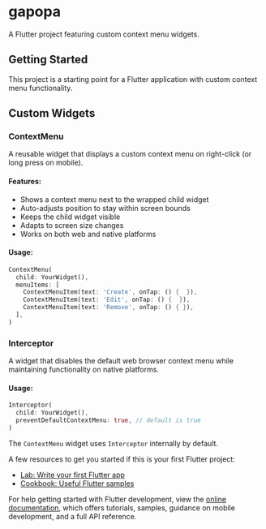 # gapopa

A Flutter project featuring custom context menu widgets.

## Getting Started

This project is a starting point for a Flutter application with custom context menu functionality.

## Custom Widgets

### ContextMenu

A reusable widget that displays a custom context menu on right-click (or long press on mobile).

#### Features:
- Shows a context menu next to the wrapped child widget
- Auto-adjusts position to stay within screen bounds
- Keeps the child widget visible
- Adapts to screen size changes
- Works on both web and native platforms

#### Usage:

```dart
ContextMenu(
  child: YourWidget(),
  menuItems: [
    ContextMenuItem(text: 'Create', onTap: () {  }),
    ContextMenuItem(text: 'Edit', onTap: () {  }),
    ContextMenuItem(text: 'Remove', onTap: () { }),
  ],
)
```

### Interceptor

A widget that disables the default web browser context menu while maintaining functionality on native platforms.

#### Usage:

```dart
Interceptor(
  child: YourWidget(),
  preventDefaultContextMenu: true, // default is true
)
```

The `ContextMenu` widget uses `Interceptor` internally by default.

A few resources to get you started if this is your first Flutter project:

- [Lab: Write your first Flutter app](https://docs.flutter.dev/get-started/codelab)
- [Cookbook: Useful Flutter samples](https://docs.flutter.dev/cookbook)

For help getting started with Flutter development, view the
[online documentation](https://docs.flutter.dev/), which offers tutorials,
samples, guidance on mobile development, and a full API reference.
